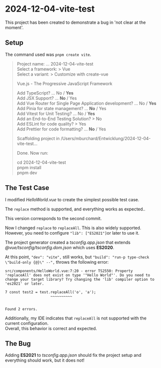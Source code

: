 # 2024-12-04-vite-test

This project has been created to demonstrate a bug in 'not clear at the moment'.

## Setup 
The command used was `pnpm create vite`.

> Project name: … 2024-12-04-vite-test \
> Select a framework: > Vue \
> Select a variant: > Customize with create-vue
>
> Vue.js - The Progressive JavaScript Framework
>
> Add TypeScript? … No / **Yes** \
> Add JSX Support? … **No** / Yes \
> Add Vue Router for Single Page Application development? … No / **Yes** \
> Add Pinia for state management? … **No** / Yes \
> Add Vitest for Unit Testing? … No / **Yes** \
> Add an End-to-End Testing Solution? > No \
> Add ESLint for code quality? > Yes \
> Add Prettier for code formatting? … **No** / Yes
>
> Scaffolding project in /Users/mburchard/Entwicklung/2024-12-04-vite-test...
>
> Done. Now run:
> 
> cd 2024-12-04-vite-test \
> pnpm install \
> pnpm dev

## The Test Case
I modified *HelloWorld.vue* to create the simplest possible test case.

The `replace` method is supported, and everything works as expected..

This version corresponds to the second commit.

Now I changed `replace` to `replaceAll`. This is also widely supported. However, you need to configure `"lib": ["ES2021"]`or later to use it.

The project generator created a *tsconfig.app.json* that extends *@vue/tsconfig/tsconfig.dom.json* which uses **ES2020**.

At this point, `"dev": "vite",` still works, but `"build": "run-p type-check \"build-only {@}\" --",` throws the following error:

```
src/components/HelloWorld.vue:7:20 - error TS2550: Property 'replaceAll' does not exist on type '"Hello World"'. Do you need to change your target library? Try changing the 'lib' compiler option to 'es2021' or later.

7 const test2 = test.replaceAll('o', 'a');
                     ~~~~~~~~~~


Found 2 errors.
```
Additionally, my IDE indicates that `replaceAll` is not supported with the current configuration. \
Overall, this behavior is correct and expected.

## The Bug
Adding **ES2021** to *tsconfig.app.json* should fix the project setup and everything should work, but it does not!
